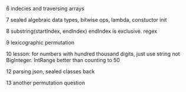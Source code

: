 6 indecies and traversing arrays

7 sealed algebraic data types, bitwise ops, lambda, constuctor init

8 substring(startIndex, endIndex) endIndex is exclusive.  regex

9 lexicographic permutation

10 lesson: for numbers with hundred thousand digits, just use string not BigInteger. IntRange better than counting to 50

12 parsing json, sealed classes back

13 another permutation question